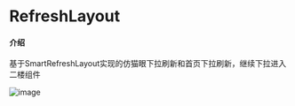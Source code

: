 # RefreshLayout

#### 介绍
基于SmartRefreshLayout实现的仿猫眼下拉刷新和首页下拉刷新，继续下拉进入二楼组件

![image](https://gitee.com/ctrun/refresh-layout/blob/master/screenshots/01.gif)
